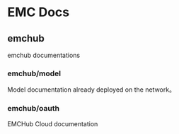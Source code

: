 # EMC Docs

## emchub
emchub documentations

### emchub/model
Model documentation already deployed on the network。

### emchub/oauth
EMCHub Cloud documentation 